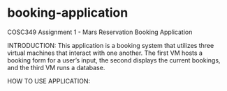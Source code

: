 # booking-application

COSC349 Assignment 1 - Mars Reservation Booking Application

INTRODUCTION:
This application is a booking system that utilizes three virtual machines that interact with one another. 
The first VM hosts a booking form for a user’s input, the second displays the current bookings, and the third VM runs a database.

HOW TO USE APPLICATION:

